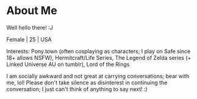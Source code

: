 # About Me

Well hello there! :J

Female | 25 | USA

Interests: Pony.town (often cosplaying as characters; I play on Safe since 18+ allows NSFW), Hermitcraft/Life Series, The Legend of Zelda series (+ Linked Universe AU on tumblr), Lord of the Rings

I am socially awkward and not great at carrying conversations; bear with me, lol! Please don't take silence as disinterest in continuing the conversation; I just can't think of anything to say next! :)
